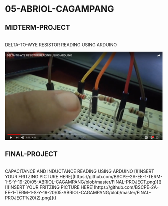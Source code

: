 # 05-ABRIOL-CAGAMPANG
## MIDTERM-PROJECT
<BR>
DELTA-TO-WYE RESISTOR READING USING ARDUINO
  
[![INSERT YOUR FRITZING PICTURE HERE](https://github.com/BSCPE-2A-EE-1-TERM-1-S-Y-19-20/05-ABRIOL-CAGAMPANG/blob/master/MIDTERM-PROJECT.png)]()

## FINAL-PROJECT
<br>
CAPACITANCE AND INDUCTANCE READING USING ARDUINO
[![INSERT YOUR FRITZING PICTURE HERE](https://github.com/BSCPE-2A-EE-1-TERM-1-S-Y-19-20/05-ABRIOL-CAGAMPANG/blob/master/FINAL-PROJECT.png)]()
<br>
[![INSERT YOUR FRITZING PICTURE HERE](https://github.com/BSCPE-2A-EE-1-TERM-1-S-Y-19-20/05-ABRIOL-CAGAMPANG/blob/master/FINAL-PROJECT%20(2).png)]()
